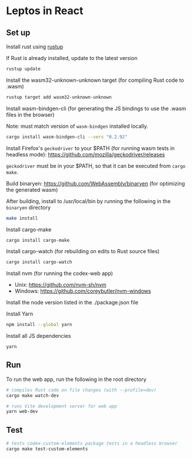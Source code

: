 # Leptos in React

## Set up

Install rust using [rustup](https://www.rust-lang.org/tools/install)

If Rust is already installed, update to the latest version

```sh
rustup update
```

Install the wasm32-unknown-unknown target (for compiling Rust code to .wasm)

```sh
rustup target add wasm32-unknown-unknown
```

Install wasm-bindgen-cli (for generating the JS bindings to use the .wasm files in the browser)

Note: must match version of `wasm-bindgen` installed locally.

```sh
cargo install wasm-bindgen-cli --vers "0.2.92"
```

Install Firefox's `geckodriver` to your $PATH (for running wasm tests in headless mode): https://github.com/mozilla/geckodriver/releases

`geckodriver` must be in your $PATH, so that it can be executed from `cargo make`.

Build binaryen: https://github.com/WebAssembly/binaryen (for optimizing the generated wasm)

After building, install to /usr/local/bin by running the following in the `binaryen` directory

```sh
make install
```

Install cargo-make

```sh
cargo install cargo-make
```

Install cargo-watch (for rebuilding on edits to Rust source files)

```sh
cargo install cargo-watch
```

Install nvm (for running the codex-web app)

- Unix: https://github.com/nvm-sh/nvm
- Windows: https://github.com/coreybutler/nvm-windows

Install the node version listed in the ./package.json file

Install Yarn

```sh
npm install --global yarn
```

Install all JS dependencies

```sh
yarn
```

## Run

To run the web app, run the following in the root directory

```sh
# compiles Rust code on file changes (with --profile=dev)
cargo make watch-dev

# runs Vite development server for web app
yarn web-dev
```

## Test

```sh
# tests codex-custom-elements package tests in a headless browser
cargo make test-custom-elements
```
